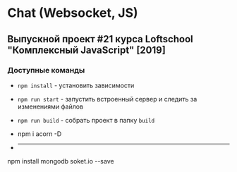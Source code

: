 # Chat (Websocket, JS)
## Выпускной проект #21 курса Loftschool "Комплексный JavaScript" [2019]

### Доступные команды

* `npm install` - установить зависимости
* `npm run start` - запустить встроенный сервер и следить за изменениями файлов
* `npm run build` - собрать проект в папку `build`

* npm i acorn -D

* -----------------------------
npm install mongodb soket.io --save

